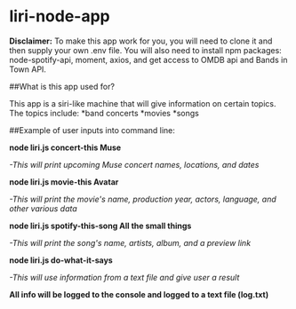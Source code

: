# liri-node-app

**Disclaimer:**
To make this app work for you, you will need to clone it and then supply your own .env file. You will also need to install npm packages: node-spotify-api, moment, axios, and get access to OMDB api and Bands in Town API.

##What is this app used for?

This app is a siri-like machine that will give information on certain topics. The topics include:
*band concerts
*movies
*songs

##Example of user inputs into command line:

**node liri.js concert-this Muse**

*-This will print upcoming Muse concert names, locations, and dates*


**node liri.js movie-this Avatar**

*-This will print the movie's name, production year, actors, language, and other various data*


**node liri.js spotify-this-song All the small things**

*-This will print the song's name, artists, album, and a preview link*


**node liri.js do-what-it-says**

*-This will use information from a text file and give user a result*



**All info will be logged to the console and logged to a text file (log.txt)**



